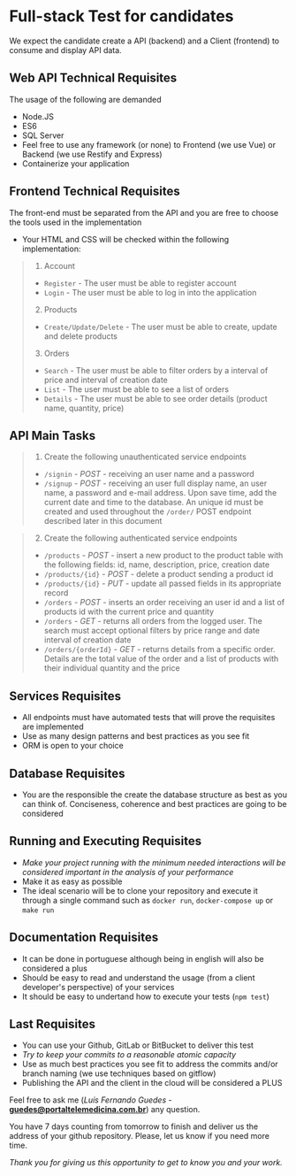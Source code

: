 # Full-stack Test for candidates

We expect the candidate create a API (backend) and a Client (frontend) to consume and display API data.

## Web API Technical Requisites

The usage of the following are demanded
- Node.JS
- ES6
- SQL Server
- Feel free to use any framework (or none) to Frontend (we use Vue) or Backend (we use Restify and Express)
- Containerize your application

## Frontend Technical Requisites
The front-end must be separated from the API and you are free to choose the tools used in the implementation

- Your HTML and CSS will be checked within the following implementation:

> 1. Account
>  * `Register` - The user must be able to register account
>  * `Login` - The user must be able to log in into the application
> 2. Products
>  * `Create/Update/Delete` - The user must be able to create, update and delete products
> 3. Orders
>  * `Search` - The user must be able to filter orders by a interval of price and interval of creation date
>  * `List` - The user must be able to see a list of orders
>  * `Details` - The user must be able to see order details (product name, quantity, price)

## API Main Tasks

> 1. Create the following unauthenticated service endpoints
>  * `/signin` - *POST* - receiving an user name and a password
>  * `/signup` - *POST* - receiving an user full display name, an user name, a password and e-mail address. Upon save time, add the current date and time to the database. An unique id must be created and used throughout the `/order/` POST endpoint described later in this document

> 2. Create the following authenticated service endpoints
>  * `/products` - *POST* - insert a new product to the product table with the following fields: id, name, description, price, creation date
>  * `/products/{id}` - *POST* - delete a product sending a product id
>  * `/products/{id}` - *PUT* - update all passed fields in its appropriate record
>  * `/orders` - *POST* - inserts an order receiving an user id and a list of products id with the current price and quantity
>  * `/orders` - *GET* - returns all orders from the logged user. The search must accept optional filters by price range and date interval of creation date
>  * `/orders/{orderId}` - *GET* - returns details from a specific order. Details are the total value of the order and a list of products with their individual quantity and the price

## Services Requisites
- All endpoints must have automated tests that will prove the requisites are implemented
- Use as many design patterns and best practices as you see fit
- ORM is open to your choice

## Database Requisites
- You are the responsible the create the database structure as best as you can think of. Conciseness, coherence and best practices are going to be considered

## Running and Executing Requisites
- *Make your project running with the minimum needed interactions will be considered important in the analysis of your performance*
- Make it as easy as possible
- The ideal scenario will be to clone your repository and execute it through a single command such as `docker run`, `docker-compose up` or `make run`

## Documentation Requisites
- It can be done in portuguese although being in english will also be considered a plus
- Should be easy to read and understand the usage (from a client developer's perspective) of your services
- It should be easy to undertand how to execute your tests (`npm test`)

## Last Requisites
- You can use your Github, GitLab or BitBucket to deliver this test
- *Try to keep your commits to a reasonable atomic capacity*
- Use as much best practices you see fit to address the commits and/or branch naming (we use techniques based on gitflow)
- Publishing the API and the client in the cloud will be considered a PLUS

Feel free to ask me (*Luís Fernando Guedes* - **guedes@portaltelemedicina.com.br**) any question.

You have 7 days counting from tomorrow to finish and deliver us the address of your github repository. Please, let us know if you need more time.

*Thank you for giving us this opportunity to get to know you and your work.*
